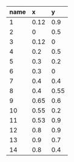 |name|x|y|
|:----|:----|:----|
|1|0.12|0.9|
|2|0|0.5|
|3|0.12|0|
|4|0.2|0.5|
|5|0.3|0.2|
|6|0.3|0|
|7|0.4|0.4|
|8|0.4|0.55|
|9|0.65|0.6|
|10|0.55|0.2|
|11|0.53|0.9|
|12|0.8|0.9|
|13|0.9|0.7|
|14|0.8|0.4|